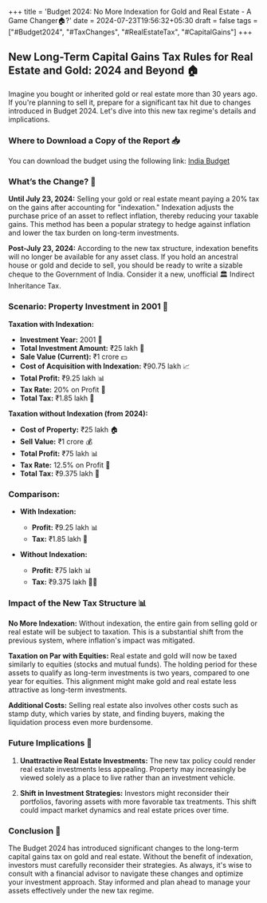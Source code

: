 +++
title = 'Budget 2024: No More Indexation for Gold and Real Estate - A Game Changer🏠?'
date = 2024-07-23T19:56:32+05:30
draft = false
tags = ["#Budget2024", "#TaxChanges", "#RealEstateTax", "#CapitalGains"]
+++

## New Long-Term Capital Gains Tax Rules for Real Estate and Gold: 2024 and Beyond 🏠

Imagine you bought or inherited gold or real estate more than 30 years ago. If you're planning to sell it, prepare for a significant tax hit due to changes introduced in Budget 2024. Let's dive into this new tax regime's details and implications.

### Where to Download a Copy of the Report 📥

You can download the budget using the following link: [India Budget](https://www.indiabudget.gov.in/index.php)

### What’s the Change? 📝

**Until July 23, 2024:** Selling your gold or real estate meant paying a 20% tax on the gains after accounting for "indexation." Indexation adjusts the purchase price of an asset to reflect inflation, thereby reducing your taxable gains. This method has been a popular strategy to hedge against inflation and lower the tax burden on long-term investments.

**Post-July 23, 2024:** According to the new tax structure, indexation benefits will no longer be available for any asset class. If you hold an ancestral house or gold and decide to sell, you should be ready to write a sizable cheque to the Government of India. Consider it a new, unofficial 🏛️ Indirect Inheritance Tax.


### Scenario: Property Investment in 2001 🏡

**Taxation with Indexation:**

- **Investment Year:** 2001 📅
- **Total Investment Amount:** ₹25 lakh 💸
- **Sale Value (Current):** ₹1 crore 💵
- **Cost of Acquisition with Indexation:** ₹90.75 lakh 📈
- **Total Profit:** ₹9.25 lakh 📊
- **Tax Rate:** 20% on Profit 💸
- **Total Tax:** ₹1.85 lakh 💸


**Taxation without Indexation (from 2024):**

- **Cost of Property:** ₹25 lakh 🏠
- **Sell Value:** ₹1 crore 💰
- **Total Profit:** ₹75 lakh 📊
- **Tax Rate:** 12.5% on Profit 💸
- **Total Tax:** ₹9.375 lakh 💸

### Comparison:

- **With Indexation:**
  - **Profit:** ₹9.25 lakh 📊
  - **Tax:** ₹1.85 lakh 💸

- **Without Indexation:**
  - **Profit:** ₹75 lakh 📊
  - **Tax:** ₹9.375 lakh 💸😞

### Impact of the New Tax Structure 📊

**No More Indexation:** Without indexation, the entire gain from selling gold or real estate will be subject to taxation. This is a substantial shift from the previous system, where inflation's impact was mitigated.

**Taxation on Par with Equities:** Real estate and gold will now be taxed similarly to equities (stocks and mutual funds). The holding period for these assets to qualify as long-term investments is two years, compared to one year for equities. This alignment might make gold and real estate less attractive as long-term investments.

**Additional Costs:** Selling real estate also involves other costs such as stamp duty, which varies by state, and finding buyers, making the liquidation process even more burdensome.

### Future Implications 🔮

1. **Unattractive Real Estate Investments:** The new tax policy could render real estate investments less appealing. Property may increasingly be viewed solely as a place to live rather than an investment vehicle.

2. **Shift in Investment Strategies:** Investors might reconsider their portfolios, favoring assets with more favorable tax treatments. This shift could impact market dynamics and real estate prices over time.

### Conclusion 🏁

The Budget 2024 has introduced significant changes to the long-term capital gains tax on gold and real estate. Without the benefit of indexation, investors must carefully reconsider their strategies. As always, it's wise to consult with a financial advisor to navigate these changes and optimize your investment approach. Stay informed and plan ahead to manage your assets effectively under the new tax regime.
